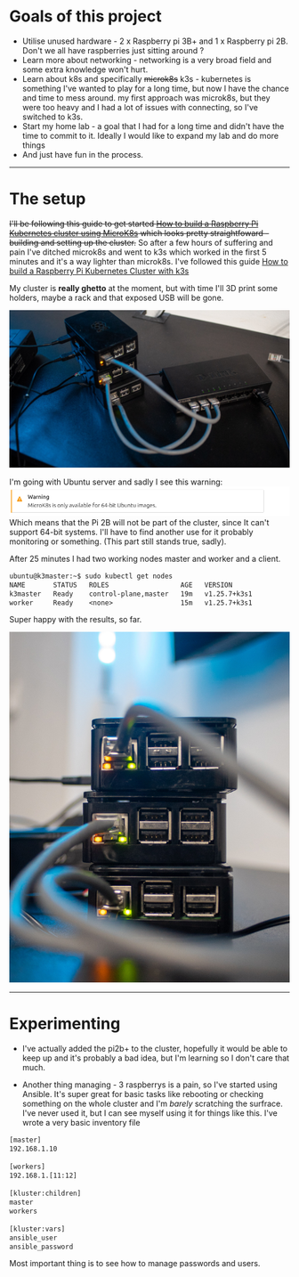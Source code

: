 # Goals of this project
- Utilise unused hardware - 2 x Raspberry pi 3B+ and 1 x Raspberry pi 2B. Don't we all have raspberries just sitting around ?
- Learn more about networking - networking is a very broad field and some extra knowledge won't hurt.
- Learn about k8s and specifically ~~microk8s~~ k3s - kubernetes is something I've wanted to play for a long time, but now I have the chance and time to mess around. my first approach was microk8s, but they were too heavy and I had a lot of issues with connecting, so I've switched to k3s.
- Start my home lab - a goal that I had for a long time and didn't have the time to commit to it. Ideally I would like to expand my lab and do more things
- And just have fun in the process.


---

# The setup

~~I'll be following this guide to get started [How to build a Raspberry Pi Kubernetes cluster using MicroK8s](https://ubuntu.com/tutorials/how-to-kubernetes-cluster-on-raspberry-pi#1-overview) which looks pretty straightfoward - building and setting up the cluster.~~
So after a few hours of suffering and pain I've ditched microk8s and went to k3s which worked in the first 5 minutes and it's a way lighter than microk8s. I've followed this guide [How to build a Raspberry Pi Kubernetes Cluster with k3s](https://medium.com/thinkport/how-to-build-a-raspberry-pi-kubernetes-cluster-with-k3s-76224788576c)

My cluster is **really ghetto** at the moment, but with time I'll 3D print some holders, maybe a rack and that exposed USB will be gone.

![cluster_setup](img/wide-shot.jpg)


I'm going with Ubuntu server and sadly I see this warning: ![warning](img/warning.png)
Which means that the Pi 2B will not be part of the cluster, since It can't support 64-bit systems. I'll have to find another use for it probably monitoring or something. (This part still stands true, sadly).


After 25 minutes I had two working nodes master and worker and a client. 

```
ubuntu@k3master:~$ sudo kubectl get nodes
NAME       STATUS   ROLES                  AGE   VERSION
k3master   Ready    control-plane,master   19m   v1.25.7+k3s1
worker     Ready    <none>                 15m   v1.25.7+k3s1
```
Super happy with the results, so far. 

![pi_shot](img/bokeh-shot.jpg)

---
# Experimenting 

- I've actually added the pi2b+ to the cluster, hopefully it would be able to keep up and it's probably a bad idea, but I'm learning so I don't care that much.


 
- Another thing managing - 3 raspberrys is a pain, so I've started using  Ansible. It's super great for basic tasks like rebooting or checking something on the whole cluster and I'm *barely* scratching the surfrace. I've never used it, but I can see myself using it for things like this. I've wrote a very basic inventory file 

```
[master]
192.168.1.10

[workers]
192.168.1.[11:12]

[kluster:children]
master
workers

[kluster:vars]
ansible_user
ansible_password
```
Most important thing is to see how to manage passwords and users.